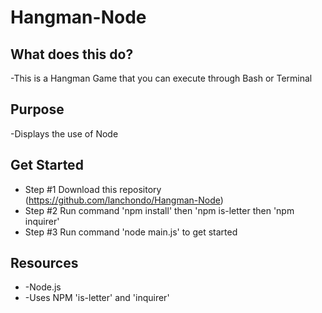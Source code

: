 # Hangman-Node

## What does this do?
-This is a Hangman Game that you can execute through Bash or Terminal

## Purpose
-Displays the use of Node 

## Get Started

* Step #1 Download this repository (https://github.com/lanchondo/Hangman-Node)
* Step #2 Run command 'npm install' then 'npm is-letter then 'npm inquirer'
* Step #3 Run command 'node main.js' to get started 

## Resources

* -Node.js
* -Uses NPM 'is-letter' and 'inquirer'


